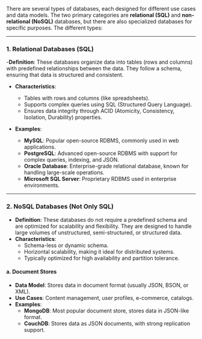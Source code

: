 There are several types of databases, each designed for different use cases and data models. The two primary categories are **relational (SQL)** and **non-relational (NoSQL)** databases, but there are also specialized databases for specific purposes. The different types:

---

### **1. Relational Databases (SQL)**
-**Definition**: These databases organize data into tables (rows and columns) with predefined relationships between the data. They follow a schema, ensuring that data is structured and consistent.

- **Characteristics**:
  - Tables with rows and columns (like spreadsheets).
  - Supports complex queries using SQL (Structured Query Language).
  - Ensures data integrity through ACID (Atomicity, Consistency, Isolation, Durability) properties.

- **Examples**:
  - **MySQL**: Popular open-source RDBMS, commonly used in web applications.
  - **PostgreSQL**: Advanced open-source RDBMS with support for complex queries, indexing, and JSON.
  - **Oracle Database**: Enterprise-grade relational database, known for handling large-scale operations.
  - **Microsoft SQL Server**: Proprietary RDBMS used in enterprise environments.

---

### **2. NoSQL Databases (Not Only SQL)**
- **Definition**: These databases do not require a predefined schema and are optimized for scalability and flexibility. They are designed to handle large volumes of unstructured, semi-structured, or structured data.
- **Characteristics**:
  - Schema-less or dynamic schema.
  - Horizontal scalability, making it ideal for distributed systems.
  - Typically optimized for high availability and partition tolerance.

#### a. **Document Stores**
- **Data Model**: Stores data in document format (usually JSON, BSON, or XML).
- **Use Cases**: Content management, user profiles, e-commerce, catalogs.
- **Examples**:
  - **MongoDB**: Most popular document store, stores data in JSON-like format.
  - **CouchDB**: Stores data as JSON documents, with strong replication support.
